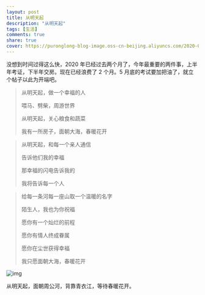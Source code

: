 ```yaml
---
layout: post
title: 从明天起
description: "从明天起"
tags: [生活]
comments: true
share: true
cover: https://puronglong-blog-image.oss-cn-beijing.aliyuncs.com/2020-03-01-041851.jpg
---
```


<!-- more -->

没想到时间过得这么快，2020 年已经过去两个月了，今年最重要的两件事，上半年考证，下半年交房。现在已经浪费了 2 个月。5 月底的考试要加把油了，就立个帖子以此为开端吧。

> 从明天起，做一个幸福的人
> 
> 喂马、劈柴，周游世界
> 
> 从明天起，关心粮食和蔬菜
> 
> 我有一所房子，面朝大海，春暖花开

> 从明天起，和每一个亲人通信
> 
> 告诉他们我的幸福
> 
> 那幸福的闪电告诉我的
> 
> 我将告诉每一个人

> 给每一条河每一座山取一个温暖的名字
> 
> 陌生人，我也为你祝福
> 
> 愿你有一个灿烂的前程
> 
> 愿你有情人终成眷属
> 
> 愿你在尘世获得幸福
> 
> 我只愿面朝大海，春暖花开

![img](https://puronglong-blog-image.oss-cn-beijing.aliyuncs.com/2020-03-01-054440.jpg)

从明天起，面朝周公河，背靠青衣江，等待春暖花开。
